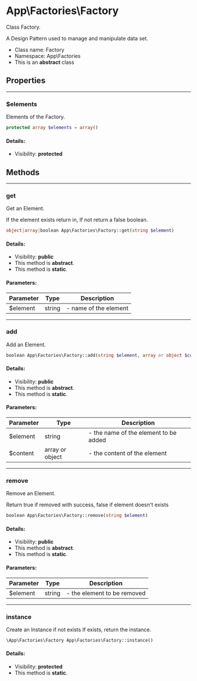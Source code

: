 App\Factories\Factory
===============

Class Factory.

A Design Pattern used to manage
and manipulate data set.


* Class name: Factory
* Namespace: App\Factories
* This is an **abstract** class





Properties
----------


<hr>

### $elements

Elements of the Factory.



```php
protected array $elements = array()
```

#### Details:
* Visibility: **protected**


Methods
-------


<hr>

### get

Get an Element.

If the element exists return in,
If not return a false boolean.

```php
object|array|boolean App\Factories\Factory::get(string $element)
```

#### Details:
* Visibility: **public**
* This method is **abstract**.
* This method is **static**.


#### Parameters:

| Parameter | Type | Description |
|-----------|------|-------------|
| $element | string |  - name of the element |



<hr>

### add

Add an Element.



```php
boolean App\Factories\Factory::add(string $element, array or object $content)
```

#### Details:
* Visibility: **public**
* This method is **abstract**.
* This method is **static**.


#### Parameters:

| Parameter | Type | Description |
|-----------|------|-------------|
| $element | string |  - the name of the element to be added |
| $content | array or object |  - the content of the element |



<hr>

### remove

Remove an Element.

Return true if removed with success, false if element doesn't exists

```php
boolean App\Factories\Factory::remove(string $element)
```

#### Details:
* Visibility: **public**
* This method is **abstract**.
* This method is **static**.


#### Parameters:

| Parameter | Type | Description |
|-----------|------|-------------|
| $element | string |  - the element to be removed |



<hr>

### instance

Create an Instance if not exists
If exists, return the instance.



```php
\App\Factories\Factory App\Factories\Factory::instance()
```

#### Details:
* Visibility: **protected**
* This method is **static**.



